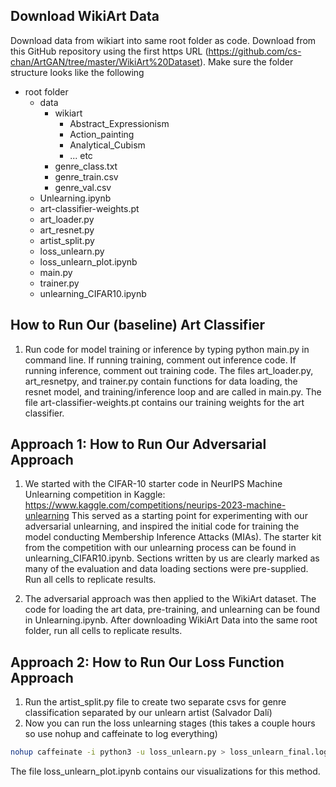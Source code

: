 ## Download WikiArt Data

Download data from wikiart into same root folder as code. Download from this GitHub repository using the first https URL (https://github.com/cs-chan/ArtGAN/tree/master/WikiArt%20Dataset).
Make sure the folder structure looks like the following
- root folder
  - data
    - wikiart
      - Abstract_Expressionism
      - Action_painting
      - Analytical_Cubism
      - ... etc
    - genre_class.txt
    - genre_train.csv
    - genre_val.csv
  - Unlearning.ipynb
  - art-classifier-weights.pt
  - art_loader.py
  - art_resnet.py
  - artist_split.py
  - loss_unlearn.py
  - loss_unlearn_plot.ipynb
  - main.py
  - trainer.py
  - unlearning_CIFAR10.ipynb

## How to Run Our (baseline) Art Classifier

1) Run code for model training or inference by typing python main.py in command line. If running training, comment out inference code. If running inference, comment out training code. The files art_loader.py, art_resnetpy, and trainer.py contain functions for data loading, the resnet model, and training/inference loop and are called in main.py. The file art-classifier-weights.pt contains our training weights for the art classifier.

## Approach 1: How to Run Our Adversarial Approach

1) We started with the CIFAR-10 starter code in NeurIPS Machine Unlearning competition in Kaggle: https://www.kaggle.com/competitions/neurips-2023-machine-unlearning
This served as a starting point for experimenting with our adversarial unlearning, and inspired the initial code for training the model conducting Membership Inference Attacks (MIAs). The starter kit from the competition
with our unlearning process can be found in unlearning_CIFAR10.ipynb. Sections written by us are clearly marked as many of the evaluation and data loading sections were pre-supplied. Run all cells to replicate results.

2) The adversarial approach was then applied to the WikiArt dataset. The code for loading the art data, pre-training, and unlearning can be found in Unlearning.ipynb. After downloading WikiArt Data into the same root folder, run all cells to replicate results.

## Approach 2: How to Run Our Loss Function Approach

1) Run the artist_split.py file to create two separate csvs for genre classification separated by our unlearn artist (Salvador Dalí)
2) Now you can run the loss unlearning stages (this takes a couple hours so use nohup and caffeinate to log everything)
```bash
nohup caffeinate -i python3 -u loss_unlearn.py > loss_unlearn_final.log 2>&1 &
```
The file loss_unlearn_plot.ipynb contains our visualizations for this method.
